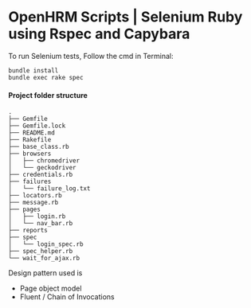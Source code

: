 OpenHRM Scripts | Selenium Ruby using Rspec and Capybara
========

To run Selenium tests, Follow the cmd in Terminal:

 ```
 bundle install
 bundle exec rake spec
 ```

#### Project folder structure

```
.
├── Gemfile
├── Gemfile.lock
├── README.md
├── Rakefile
├── base_class.rb
├── browsers
│   ├── chromedriver
│   └── geckodriver
├── credentials.rb
├── failures
│   └── failure_log.txt
├── locators.rb
├── message.rb
├── pages
│   ├── login.rb
│   └── nav_bar.rb
├── reports
├── spec
│   └── login_spec.rb
├── spec_helper.rb
└── wait_for_ajax.rb
```


Design pattern used is
<ul>
<li>Page object model</li>
<li>Fluent / Chain of Invocations</li>
</ul>
